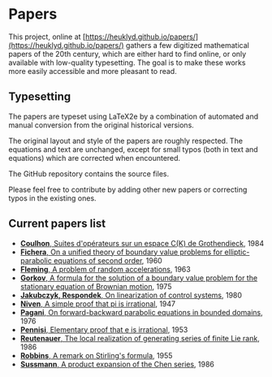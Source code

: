 # Papers

This project, online at [https://heuklyd.github.io/papers/](https://heuklyd.github.io/papers/) gathers a few digitized mathematical papers of the 20th century, which are either hard to find online, or only available with low-quality typesetting. The goal is to make these works more easily accessible and more pleasant to read.

## Typesetting

The papers are typeset using LaTeX2e by a combination of automated and manual conversion from the original historical versions.

The original layout and style of the papers are roughly respected. The equations and text are unchanged, except for small typos (both in text and equations) which are corrected when encountered.

The GitHub repository contains the source files.

Please feel free to contribute by adding other new papers or correcting typos in the existing ones.

## Current papers list 

- [**Coulhon**, Suites d'opérateurs sur un espace C(K) de Grothendieck](pdf/Coulhon-1984.pdf), 1984
- [**Fichera**, On a unified theory of boundary value problems for elliptic-parabolic equations of second order](pdf/Fichera-1960.pdf), 1960
- [**Fleming**, A problem of random accelerations](pdf/Fleming-1963.pdf), 1963
- [**Gorkov**, A formula for the solution of a boundary value problem for the stationary equation of Brownian motion](pdf/Gorkov-1975.pdf), 1975
- [**Jakubczyk, Respondek**, On linearization of control systems](pdf/Jakubczyk-Respondek-1980.pdf), 1980
- [**Niven**, A simple proof that pi is irrational](pdf/Niven-1947.pdf), 1947
- [**Pagani**, On forward-backward parabolic equations in bounded domains](pdf/Pagani-1976.pdf), 1976
- [**Pennisi**, Elementary proof that e is irrational](pdf/Pennisi-1953.pdf), 1953
- [**Reutenauer**, The local realization of generating series of finite Lie rank](pdf/Reutenauer-1986.pdf), 1986
- [**Robbins**, A remark on Stirling's formula](pdf/Robbins-1955.pdf), 1955
- [**Sussmann**, A product expansion of the Chen series](pdf/Sussmann-1986.pdf), 1986
